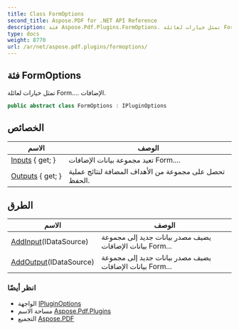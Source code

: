 ```yaml
---
title: Class FormOptions
second_title: Aspose.PDF for .NET API Reference
description: فئة Aspose.Pdf.Plugins.FormOptions. تمثل خيارات لعائلة Form.... الإضافات
type: docs
weight: 8770
url: /ar/net/aspose.pdf.plugins/formoptions/
---
```

## فئة FormOptions

تمثل خيارات لعائلة Form.... الإضافات.

```csharp
public abstract class FormOptions : IPluginOptions
```

## الخصائص

| الاسم | الوصف |
| --- | --- |
| [Inputs](../../aspose.pdf.plugins/formoptions/inputs/) { get; } | تعيد مجموعة بيانات الإضافات Form.... |
| [Outputs](../../aspose.pdf.plugins/formoptions/outputs/) { get; } | تحصل على مجموعة من الأهداف المضافة لنتائج عملية الحفظ. |

## الطرق

| الاسم | الوصف |
| --- | --- |
| [AddInput](../../aspose.pdf.plugins/formoptions/addinput/)(IDataSource) | يضيف مصدر بيانات جديد إلى مجموعة بيانات الإضافات Form... |
| [AddOutput](../../aspose.pdf.plugins/formoptions/addoutput/)(IDataSource) | يضيف مصدر بيانات جديد إلى مجموعة بيانات الإضافات Form... |

### انظر أيضًا

* الواجهة [IPluginOptions](../ipluginoptions/)
* مساحة الاسم [Aspose.Pdf.Plugins](../../aspose.pdf.plugins/)
* التجميع [Aspose.PDF](../../)